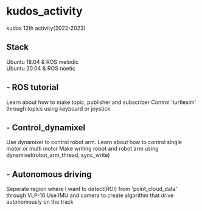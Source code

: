 # kudos_activity
kudos 12th activity(2022-2023)

## Stack
Ubuntu 18.04 & ROS melodic<br/>
Ubuntu 20.04 & ROS noetic

## - ROS tutorial<br/>
  Learn about how to make topic, publisher and subscriber
  Control 'turtlesim' through topics using keyboard or joystick

## - Control_dynamixel<br/>
  Use dynamixel to control robot arm. Learn about how to control single motor or multi motor
  Make writing robot and robot arm using dynamixel(robot_arm_thread, sync_write)

## - Autonomous driving<br/>
  Seperate region where I want to detect(ROI) from 'point_cloud_data' through VLP-16
  Use IMU and camera to create algorithm that drive autonomously on the track
